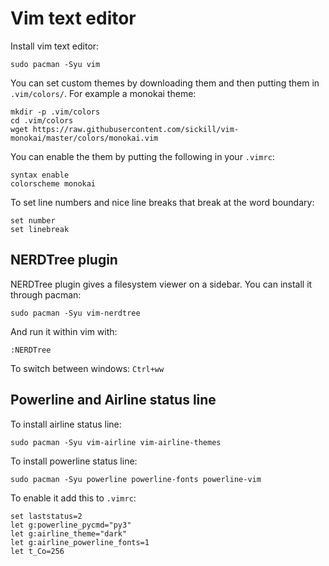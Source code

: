 # Vim text editor

Install vim text editor:
```
sudo pacman -Syu vim
```

You can set custom themes by downloading them and then putting them in `.vim/colors/`. For example a monokai theme:
```
mkdir -p .vim/colors
cd .vim/colors
wget https://raw.githubusercontent.com/sickill/vim-monokai/master/colors/monokai.vim
```

You can enable the them by putting the following in your `.vimrc`:
```
syntax enable
colorscheme monokai
```

To set line numbers and nice line breaks that break at the word boundary:
```
set number
set linebreak
```

## NERDTree plugin

NERDTree plugin gives a filesystem viewer on a sidebar. You can install it through pacman:
```
sudo pacman -Syu vim-nerdtree
```

And run it within vim with:
```
:NERDTree
```

To switch between windows: `Ctrl+ww`

## Powerline and Airline status line

To install airline status line:
```
sudo pacman -Syu vim-airline vim-airline-themes
```

To install powerline status line:
```
sudo pacman -Syu powerline powerline-fonts powerline-vim
```

To enable it add this to `.vimrc`:
```
set laststatus=2
let g:powerline_pycmd="py3"
let g:airline_theme="dark"
let g:airline_powerline_fonts=1
let t_Co=256
```
